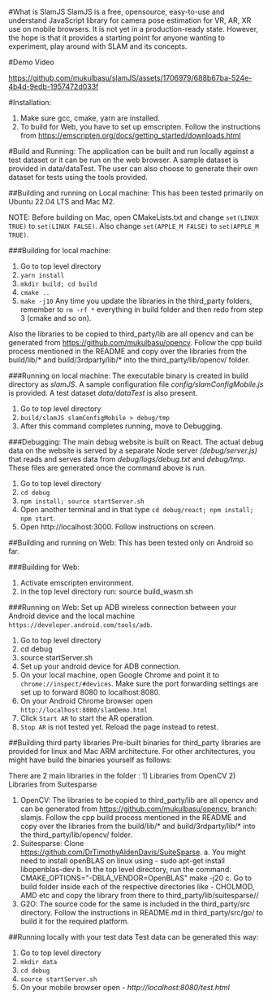 #What is SlamJS
SlamJS is a free, opensource, easy-to-use and understand JavaScript library for camera pose estimation for VR, AR, XR use on mobile browsers. It is not yet in a production-ready state. However, the hope is that it provides a starting point for anyone wanting to experiment, play around with SLAM and its concepts.

#Demo Video

https://github.com/mukulbasu/slamJS/assets/1706979/688b67ba-524e-4b4d-9edb-1957472d033f


#Installation:
1. Make sure gcc, cmake, yarn are installed.
1. To build for Web, you have to set up emscripten. Follow the instructions from https://emscripten.org/docs/getting_started/downloads.html

#Build and Running:
The application can be built and run locally against a test dataset or it can be run on the web browser. A sample dataset is provided in data/dataTest. The user can also choose to generate their own dataset for tests using the tools provided. 

##Building and running on Local machine:
This has been tested primarily on Ubuntu 22.04 LTS and Mac M2. 

NOTE: Before building on Mac, open CMakeLists.txt and change `set(LINUX TRUE)` to `set(LINUX FALSE)`. Also change `set(APPLE_M FALSE)` to `set(APPLE_M TRUE)`.

###Building for local machine:
1. Go to top level directory
1. `yarn install`
1. `mkdir build; cd build`
1. `cmake ..`
1. `make -j10`
Any time you update the libraries in the third_party folders, remember to `rm -rf *` everything in build folder and then redo from step 3 (cmake and so on).

Also the libraries to be copied to third_party/lib are all opencv and can be generated from https://github.com/mukulbasu/opencv.
Follow the cpp build process mentioned in the README and copy over the libraries from the build/lib/* and build/3rdparty/lib/* into the third_party/lib/opencv/<arch> folder.


###Running on local machine:
The executable binary is created in build directory as *slamJS*. A sample configuration file *config/slamConfigMobile.js* is provided. A test dataset *data/dataTest* is also present.
1. Go to top level directory
1. `build/slamJS slamConfigMobile > debug/tmp`
1. After this command completes running, move to Debugging.

###Debugging:
The main debug website is built on React. The actual debug data on the website is served by a separate Node server *(debug/server.js)* that reads and serves data from *debug/logs/debug.txt* and *debug/tmp*. These files are generated once the command above is run.
1. Go to top level directory
1. `cd debug`
1. `npm install; source startServer.sh`
1. Open another terminal and in that type `cd debug/react; npm install; npm start`.
1. Open http://localhost:3000. Follow instructions on screen.


##Building and running on Web:
This has been tested only on Android so far.

###Building for Web:
1. Activate emscripten environment.
1. in the top level directory run: source build_wasm.sh

###Running on Web:
Set up ADB wireless connection between your Android device and the local machine `https://developer.android.com/tools/adb`. 
1. Go to top level directory
1. cd debug
1. source startServer.sh
1. Set up your android device for ADB connection. 
1. On your local machine, open Google Chrome and point it to `chrome://inspect/#devices`. Make sure the port forwarding settings are set up to forward 8080 to localhost:8080.
1. On your Android Chrome browser open `http://localhost:8080/slamDemo.html`
1. Click `Start AR` to start the AR operation.
1. `Stop AR` is not tested yet. Reload the page instead to retest.

##Building third party libraries
Pre-built binaries for third_party libraries are provided for linux and Mac ARM architecture. For other architectures, you might have build the binaries yourself as follows:

There are 2 main libraries in the folder : 1) Libraries from OpenCV  2) Libraries from Suitesparse

1. OpenCV: The libraries to be copied to third_party/lib are all opencv and can be generated from https://github.com/mukulbasu/opencv, branch: slamjs.
Follow the cpp build process mentioned in the README and copy over the libraries from the build/lib/* and build/3rdparty/lib/* into the third_party/lib/opencv/<arch> folder.
1. Suitesparse: Clone https://github.com/DrTimothyAldenDavis/SuiteSparse. 
    a. You might need to install openBLAS on linux using - sudo apt-get install libopenblas-dev
    b. In the top level directory, run the command: CMAKE_OPTIONS="-DBLA_VENDOR=OpenBLAS" make -j20
    c. Go to build folder inside each of the respective directories like - CHOLMOD, AMD etc and copy the library from there to third_party/lib/suitesparse/<arch>/
1. G2O: The source code for the same is included in the third_party/src directory. Follow the instructions in README.md in third_party/src/go/ to build it for the required platform.

##Running locally with your test data
Test data can be generated this way:

1. Go to top level directory
1. `mkdir data`
1. `cd debug`
1. `source startServer.sh`
1. On your mobile browser open - *http://localhost:8080/test.html*
